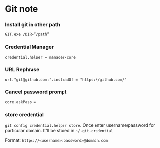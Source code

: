 # Git note



### Install git in other path
`GIT.exe /DIR=“/path”`


### Credential Manager
`credential.helper = manager-core`

### URL Rephrase
`url."git@github.com:".insteadOf = "https://github.com/"`

### Cancel password prompt
`core.askPass = `


### store credential
`git config credential.helper store`. Once enter username/password for particular domain. It'll be stored in `~/.git-credential`

Format:
`https://<username>:password>@domain.com`